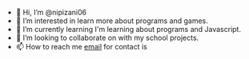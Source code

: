 - 👋 Hi, I’m @nipizani06
- 👀 I’m interested in learn more about programs and games.
- 🌱 I’m currently learning I'm learning about programs and Javascript.
- 💞️ I’m looking to collaborate on with my school projects.
- 📫 How to reach me [email](nicolly.pizani.lima.@escola.pr.gov.br) for contact is

<!---
nipizani06/nipizani06 is a ✨ special ✨ repository because its `README.md` (this file) appears on your GitHub profile.
You can click the Preview link to take a look at your changes.
--->

